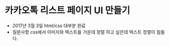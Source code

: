 # 카카오톡 리스트 페이지 UI 만들기  
+ 2017년 3월 3일 html/css 대부분 완료  
+ 질문사항 css에서 이미지와 텍스트를 가운데 정렬 하고 싶은데 텍스트 정렬이 힘들다.  
